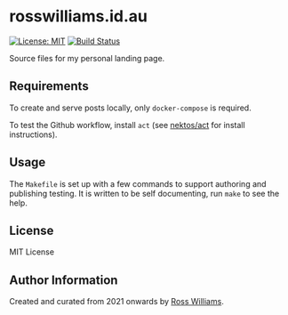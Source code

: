 rosswilliams.id.au
==================

[![License: MIT](https://img.shields.io/badge/License-MIT-yellow.svg?style=flat-square)](https://opensource.org/licenses/MIT) [![Build Status](https://img.shields.io/endpoint.svg?url=https%3A%2F%2Factions-badge.atrox.dev%2Fgunzy83%2Frosswilliams.id.au%2Fbadge%3Fref%3Dgithub_actions&style=flat-square)](https://actions-badge.atrox.dev/gunzy83/rosswilliams.id.au/goto?ref=github_actions)

Source files for my personal landing page.

Requirements
------------

To create and serve posts locally, only `docker-compose` is required.

To test the Github workflow, install `act` (see [nektos/act](https://github.com/nektos/act) for install instructions).

Usage
-----

The `Makefile` is set up with a few commands to support authoring and publishing testing. It is written to be self documenting, run `make` to see the help.

License
-------

MIT License

Author Information
------------------

Created and curated from 2021 onwards by [Ross Williams](http://rosswilliams.id.au/).
